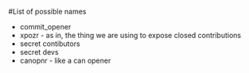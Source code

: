 #List of possible names

* commit_opener
* xpozr - as in, the thing we are using to expose closed contributions
* secret contibutors
* secret devs
* canopnr - like a can opener